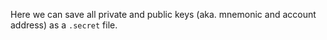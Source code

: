 Here we can save all private and public keys (aka. mnemonic and account address) as a `.secret` file.